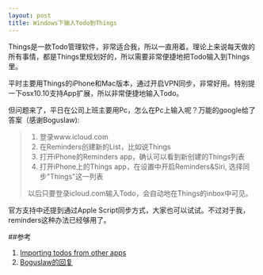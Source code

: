 ```yaml
---
layout: post
title: Windows下输入Todo到Things
---
```


Things是一款Todo管理软件，非常适合我，所以一直用着。理论上来说每天做的所有事情，都是Things里规划好的，所以需要非常便捷地把Todo输入到Things里。

平时主要用Things的iPhone和Mac版本，通过开启VPN同步，非常好用。特别提一下osx10.10支持App扩展，所以非常便捷地输入Todo。

但问题来了，平日在公司上班主要用Pc，怎么在Pc上输入呢？万能的google给了答案（感谢Boguslaw):

> 1. 登录www.icloud.com
> 2. 在Reminders创建新的List，比如说Things
> 3. 打开iPhone的Reminders app，确认可以看到新创建的Things列表
> 4. 打开iPhone上的Things app，在设置中开启Reminders&Siri, 选择同步"Things"这一列表
> 
> 以后只要登录icloud.com输入Todo，会自动地在Things的inbox中可见。
> 
> 

官方支持中还提到通过Apple Script同步方式，大家也可以试试。不过对于我，reminders这种办法已经够用了。


##参考
1. [Importing todos from other apps](http://support.culturedcode.com/customer/portal/articles/950828-importing-to-dos-from-other-apps)
2. [Boguslaw的回复](https://culturedcode.com/forums/read.php?9,43609)